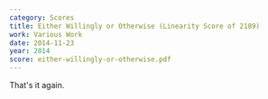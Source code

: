 ```yaml
---
category: Scores
title: Either Willingly or Otherwise (Linearity Score of 2189)
work: Various Work
date: 2014-11-23
year: 2014
score: either-willingly-or-otherwise.pdf
---
```


That's it again.
